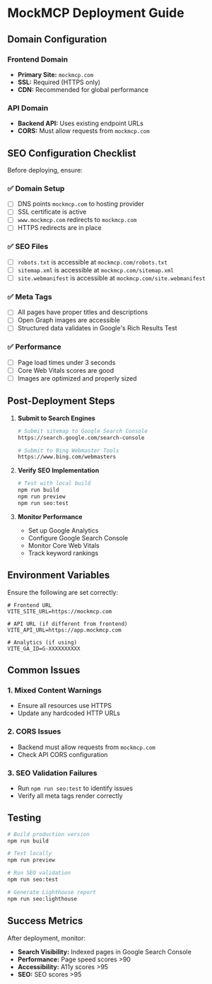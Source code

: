 # MockMCP Deployment Guide

## Domain Configuration

### Frontend Domain
- **Primary Site:** `mockmcp.com`
- **SSL:** Required (HTTPS only)
- **CDN:** Recommended for global performance

### API Domain
- **Backend API:** Uses existing endpoint URLs
- **CORS:** Must allow requests from `mockmcp.com`

## SEO Configuration Checklist

Before deploying, ensure:

### ✅ Domain Setup
- [ ] DNS points `mockmcp.com` to hosting provider
- [ ] SSL certificate is active
- [ ] `www.mockmcp.com` redirects to `mockmcp.com`
- [ ] HTTPS redirects are in place

### ✅ SEO Files
- [ ] `robots.txt` is accessible at `mockmcp.com/robots.txt`
- [ ] `sitemap.xml` is accessible at `mockmcp.com/sitemap.xml`
- [ ] `site.webmanifest` is accessible at `mockmcp.com/site.webmanifest`

### ✅ Meta Tags
- [ ] All pages have proper titles and descriptions
- [ ] Open Graph images are accessible
- [ ] Structured data validates in Google's Rich Results Test

### ✅ Performance
- [ ] Page load times under 3 seconds
- [ ] Core Web Vitals scores are good
- [ ] Images are optimized and properly sized

## Post-Deployment Steps

1. **Submit to Search Engines**
   ```bash
   # Submit sitemap to Google Search Console
   https://search.google.com/search-console
   
   # Submit to Bing Webmaster Tools
   https://www.bing.com/webmasters
   ```

2. **Verify SEO Implementation**
   ```bash
   # Test with local build
   npm run build
   npm run preview
   npm run seo:test
   ```

3. **Monitor Performance**
   - Set up Google Analytics
   - Configure Google Search Console
   - Monitor Core Web Vitals
   - Track keyword rankings

## Environment Variables

Ensure the following are set correctly:

```env
# Frontend URL
VITE_SITE_URL=https://mockmcp.com

# API URL (if different from frontend)
VITE_API_URL=https://app.mockmcp.com

# Analytics (if using)
VITE_GA_ID=G-XXXXXXXXXX
```

## Common Issues

### 1. Mixed Content Warnings
- Ensure all resources use HTTPS
- Update any hardcoded HTTP URLs

### 2. CORS Issues
- Backend must allow requests from `mockmcp.com`
- Check API CORS configuration

### 3. SEO Validation Failures
- Run `npm run seo:test` to identify issues
- Verify all meta tags render correctly

## Testing

```bash
# Build production version
npm run build

# Test locally
npm run preview

# Run SEO validation
npm run seo:test

# Generate Lighthouse report
npm run seo:lighthouse
```

## Success Metrics

After deployment, monitor:
- **Search Visibility:** Indexed pages in Google Search Console
- **Performance:** Page speed scores >90
- **Accessibility:** A11y scores >95
- **SEO:** SEO scores >95 
